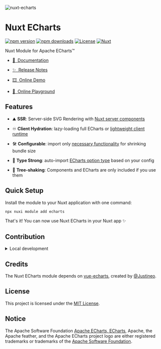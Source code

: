 ![nuxt-echarts](./docs/public/social-card.png)

# Nuxt ECharts

[![npm version][npm-version-src]][npm-version-href]
[![npm downloads][npm-downloads-src]][npm-downloads-href]
[![License][license-src]][license-href]
[![Nuxt][nuxt-src]][nuxt-href]

Nuxt Module for Apache ECharts™

- [📖 &nbsp;Documentation](https://echarts.nuxt.dev)

- [✨ &nbsp;Release Notes](/CHANGELOG.md)
- [🎞️ &nbsp;Online Demo](https://nuxt-echarts.nuxt.dev/)
- [🏀 &nbsp;Online Playground](https://stackblitz.com/github/kingyue737/nuxt-echarts?file=playground%2Fapp.vue)

## Features

- ⛰&nbsp;**SSR**: Server-side SVG Rendering with [Nuxt server components](https://nuxt.com/docs/guide/directory-structure/components#server-components)

- ♾️&nbsp;**Client Hydration**: lazy-loading full ECharts or [lightweight client runtime](https://echarts.apache.org/handbook/en/how-to/cross-platform/server#using-lightweight-runtime)
- 🛠️&nbsp;**Configurable**: import only [necessary functionality](https://echarts.apache.org/handbook/en/basics/import#shrinking-bundle-size) for shrinking bundle size
- 🦾&nbsp;**Type Strong**: auto-import [ECharts option type](https://echarts.apache.org/handbook/en/basics/import#creating-an-option-type-in-typescript) based on your config
- 🌲&nbsp;**Tree-shaking**: Components and ECharts are only included if you use them

## Quick Setup

Install the module to your Nuxt application with one command:

```bash
npx nuxi module add echarts
```

That's it! You can now use Nuxt ECharts in your Nuxt app ✨

## Contribution

<details>
  <summary>Local development</summary>
  
  ```bash
  # Install dependencies
  pnpm install
  
  # Generate type stubs
  pnpm run dev:prepare
  
  # Develop with the playground
  pnpm run dev
  
  # Build the playground
  pnpm run dev:build
  
  # Run ESLint
  pnpm run lint
  
  # Format with Prettier
  pnpm run format
  
  # Run Vitest
  pnpm run test
  pnpm run test:watch
  
  # Release new version
  pnpm run release
  ```

</details>

## Credits

The Nuxt ECharts module depends on [vue-echarts](https://github.com/ecomfe/vue-echarts), created by [@Justineo](https://github.com/Justineo).

## License

This project is licensed under the [MIT License](./LICENSE).

## Notice

The Apache Software Foundation [Apache ECharts, ECharts](https://echarts.apache.org/), Apache, the Apache feather, and the Apache ECharts project logo are either registered trademarks or trademarks of the [Apache Software Foundation](https://www.apache.org/).

<!-- Badges -->

[npm-version-src]: https://img.shields.io/npm/v/nuxt-echarts/latest.svg?style=flat&colorA=020420&colorB=00DC82
[npm-version-href]: https://npmjs.com/package/nuxt-echarts
[npm-downloads-src]: https://img.shields.io/npm/dm/nuxt-echarts.svg?style=flat&colorA=020420&colorB=00DC82
[npm-downloads-href]: https://npm.chart.dev/nuxt-echarts
[license-src]: https://img.shields.io/npm/l/nuxt-echarts.svg?style=flat&colorA=020420&colorB=00DC82
[license-href]: https://npmjs.com/package/nuxt-echarts
[nuxt-src]: https://img.shields.io/badge/Nuxt-020420?logo=nuxt.js
[nuxt-href]: https://nuxt.com
